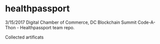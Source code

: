# healthpassport

3/15/2017 Digital Chamber of Commerce, DC Blockchain Summit Code-A-Thon - Healthpassport team repo.

Collected artificats
